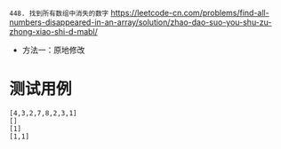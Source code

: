 
`448. 找到所有数组中消失的数字` https://leetcode-cn.com/problems/find-all-numbers-disappeared-in-an-array/solution/zhao-dao-suo-you-shu-zu-zhong-xiao-shi-d-mabl/
- 方法一：原地修改

# 测试用例

```
[4,3,2,7,8,2,3,1]
[]
[1]
[1,1]
```
